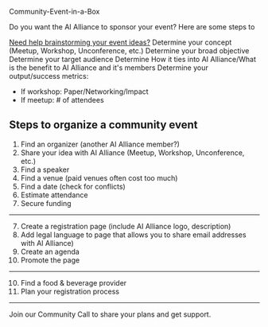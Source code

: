 Community-Event-in-a-Box

Do you want the AI Alliance to sponsor your event? Here are some steps to 

[Need help brainstorming your event ideas?](event-brainstorm.md)
Determine your concept (Meetup, Workshop, Unconference, etc.)
Determine your broad objective
Determine your target audience
Determine How it ties into AI Alliance/What is the benefit to AI Alliance and it's members
Determine your output/success metrics:
- If workshop: Paper/Networking/Impact
- If meetup: # of attendees

## Steps to organize a community event
1. Find an organizer (another AI Alliance member?)
2. Share your idea with AI Alliance (Meetup, Workshop, Unconference, etc.)
3. Find a speaker
4. Find a venue (paid venues often cost too much)
5. Find a date (check for conflicts)
6. Estimate attendance
7. Secure funding
---
7. Create a registration page (include AI Alliance logo, description)
8. Add legal language to page that allows you to share email addresses with AI Alliance)
9. Create an agenda
10. Promote the page
---
10. Find a food & beverage provider
11. Plan your registration process
---

Join our Community Call to share your plans and get support. 



